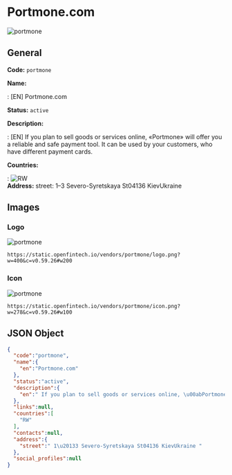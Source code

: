 
# Portmone.com 
![portmone](https://static.openfintech.io/vendors/portmone/logo.png?w=400&c=v0.59.26#w200)  

## General 
 
**Code:** `portmone` 
 
**Name:** 
 
:	[EN] Portmone.com 
 
**Status:** `active` 
 
**Description:** 
 
: [EN]  If you plan to sell goods or services online, «Portmone» will offer you a reliable and safe payment tool. It can be used by your customers, who have different payment cards.  
 
 
**Countries:** 
 
:	![RW](https://cdnjs.cloudflare.com/ajax/libs/flag-icon-css/3.3.0/flags/4x3/rw.svg#w24)  
**Address:** 
street:  1–3 Severo-Syretskaya St04136 KievUkraine  

## Images 

### Logo 
 
![portmone](https://static.openfintech.io/vendors/portmone/logo.png?w=400&c=v0.59.26#w200)  

```
https://static.openfintech.io/vendors/portmone/logo.png?w=400&c=v0.59.26#w200
```  

### Icon 
 
![portmone](https://static.openfintech.io/vendors/portmone/icon.png?w=278&c=v0.59.26#w100)  

```
https://static.openfintech.io/vendors/portmone/icon.png?w=278&c=v0.59.26#w100
```  

## JSON Object 

```json
{
  "code":"portmone",
  "name":{
    "en":"Portmone.com"
  },
  "status":"active",
  "description":{
    "en":" If you plan to sell goods or services online, \u00abPortmone\u00bb will offer you a reliable and safe payment tool. It can be used by your customers, who have different payment cards. "
  },
  "links":null,
  "countries":[
    "RW"
  ],
  "contacts":null,
  "address":{
    "street":" 1\u20133 Severo-Syretskaya St04136 KievUkraine "
  },
  "social_profiles":null
}
```  
